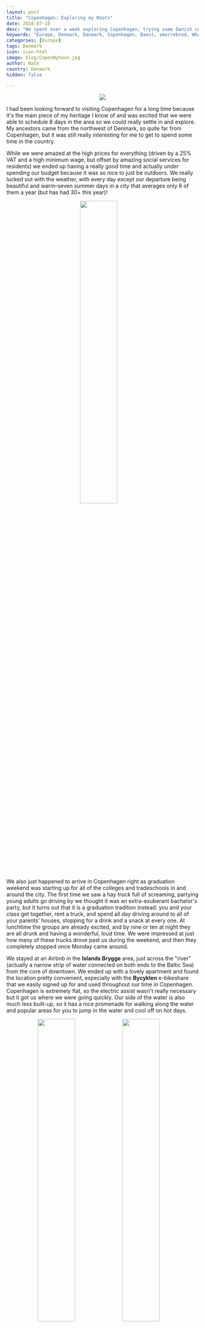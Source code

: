 ```yaml
---
layout: post
title: "Copenhagen: Exploring my Roots"
date: 2018-07-10
desc: "We spent over a week exploring Copenhagen, trying some Danish cuisine, and enjoying the outdoors."
keywords: "Europe, Denmark, Danmark, Copenhagen, Baest, smorrebrod, What to Do, RTW"
categories: [Europe]
tags: Denmark
icon: icon-html
image: blog/CopenNyhavn.jpg
author: Nate
country: Denmark
hidden: false

---
```


<div style="text-align: center;"><a href="/static/assets/img/blog/CopenTowerPANO.jpg" target="_blank"><img src="/static/assets/img/blog/CopenTowerPANO.jpg" style="max-width: calc(95% - 20px);"></a></div><p></p> 

I had been looking forward to visiting Copenhagen for a long time because it's the main piece of my heritage I know of and was excited that we were able to schedule 8 days in the area so we could really settle in and explore. My ancestors came from the northwest of Denmark, so quite far from Copenhagen, but it was still really interesting for me to get to spend some time in the country.

While we were amazed at the high prices for everything (driven by a 25% VAT and a high minimum wage, but offset by amazing social services for residents) we ended up having a really good time and actually _under_ spending our budget because it was so nice to just be outdoors. We really lucked out with the weather, with every day except our departure being beautiful and warm–seven summer days in a city that averages only 6 of them a year (but has had 30+ this year)!

<div style="text-align: center; max-width: calc(100% - 20px);"><a href="/static/assets/img/blog/CopenGradParty.jpg" target="_blank"><img src="/static/assets/img/blog/CopenGradParty.jpg" width="45%"></a></div><p></p>

We also just happened to arrive in Copenhagen right as graduation weekend was starting up for all of the colleges and tradeschools in and around the city. The first time we saw a hay truck full of screaming, partying young adults go driving by we thought it was an extra-exuberant bachelor's party, but it turns out that it is a graduation tradition instead: you and your class get together, rent a truck, and spend all day driving around to all of your parents' houses, stopping for a drink and a snack at every one. At lunchtime the groups are already excited, and by nine or ten at night they are all drunk and having a wonderful, loud time. We were impressed at just how many of these trucks drove past us during the weekend, and then they completely stopped once Monday came around.

We stayed at an Airbnb in the **Islands Brygge** area, just across the "river" (actually a narrow strip of water connected on both ends to the Baltic Sea) from the core of downtown. We ended up with a lovely apartment and found the location pretty convenient, especially with the **Bycyklen** e-bikeshare that we easily signed up for and used throughout our time in Copenhagen. Copenhagen is extremely flat, so the electric assist wasn't really necessary but it got us where we were going quickly. Our side of the water is also much less built-up, so it has a nice promenade for walking along the water and popular areas for you to jump in the water and cool off on hot days.

<div style="text-align: center; max-width: calc(100% - 20px);"><a href="/static/assets/img/blog/CopenBikesAmy.jpg" target="_blank"><img src="/static/assets/img/blog/CopenBikesAmy.jpg" width="45%"></a> <a href="/static/assets/img/blog/CopenHarborBath.jpg" target="_blank"><img src="/static/assets/img/blog/CopenHarborBath.jpg" width="45%"></a><p><i>Left: Bycyklen bikes. Right: Islands Brygge Harbor Bath.</i></p></div><p></p>

## <i class="fa fa-check-square" aria-hidden="true" style="color:#2495C4;"></i> Getting to Copenhagen

Most people arrive to Copenhagen by plane, but since we were already going to be practically in the neighborhood in [Berlin](/blog/2018/06/Berlin/), we thought that sounded lame. Once again [inspired by Seat61](https://www.seat61.com/international-trains/trains-from-Hamburg.htm#Hamburg-Copenhagen), we took a really unique train from Hamburg to Copenhagen that about halfway through the trip boards a ferry to cross the Baltic Sea between Germany and Denmark. Once on the ferry, we got off the train (leaving our bags onboard), spent about 40 minutes on deck enjoying the sunshine and fresh air, and then piled back on the train just before arrival to continue on our way. I was amazed at how well timed the whole thing was, with the ship departing while we were still unloading from the train and then the train pulling off the ship again within a minute of docking. Much more fun than a flight, though the journey did take up about half a day (though getting to/from airports takes up a ton of time too, so definitely worth it!).

<div style="text-align: center; max-width: calc(100% - 20px);"><a href="/static/assets/img/blog/CopenTrainFerry.jpg" target="_blank"><img src="/static/assets/img/blog/CopenTrainFerry.jpg" width="35.5%"></a> <a href="/static/assets/img/blog/CopenTrainInFerry.jpg" target="_blank"><img src="/static/assets/img/blog/CopenTrainInFerry.jpg" width="20%"></a> <a href="/static/assets/img/blog/CopenTrainNateDenmark.jpg" target="_blank"><img src="/static/assets/img/blog/CopenTrainNateDenmark.jpg" width="35.5%"></a><p><i>Left: A duplicate of our boat, heading the other way. Center: Our train secured inside the ferry. Right: Onboard as we crossed into Danish territory.</i></p></div><p></p>

## <i class="fa fa-check-square" aria-hidden="true" style="color:#2495C4;"></i> What We Did in Copenhagen

### Food!

Copenhagen is known for its fancy-dining food, having hosted the best restaurant in the world for years, but we found pretty good options that didn't completely blow our budget:

<div style="text-align: center; max-width: calc(100% - 20px);"><a href="/static/assets/img/blog/CopenBaestNate.jpg" target="_blank"><img src="/static/assets/img/blog/CopenBaestNate.jpg" width="25.4%"></a> <a href="/static/assets/img/blog/CopenBaestOven.jpg" target="_blank"><img src="/static/assets/img/blog/CopenBaestOven.jpg" width="25.4%"></a> <a href="/static/assets/img/blog/CopenBaestAmy.jpg" target="_blank"><img src="/static/assets/img/blog/CopenBaestAmy.jpg" width="25.4%"></a><p><i>Some of our scrumptious dinner at Bæst. Their homemade burrata is on the left, and was our favorite dish.</i></p></div><p></p>

**Bæst** - We had seen Baest on the pizza episode of David Chang's Netflix show Ugly Delicious and I got pretty excited about it after they talked through their homemade sourdough crust and fresh-made-daily local cheese. It's not cheap, but at abou 20 USD a pizza it's actually not _that_ much more expensive than random take-out pizza throughout Copenhagen. We **loved** their fresh burrata, served as a huge blob of flavorful cheese that is impossible to stop eating. We also really liked their garlic bread and lardo appetizer, which was soaked in flavorful oil and also addictive. The pizza was less exciting than expected, to be honest, since their sourdough was nowhere near as sour as I like it. We still enjoyed it, especially their ['Nduja](https://en.wikipedia.org/wiki/%27Nduja) selection. We had trouble getting a reservation for a good time, but it also wasn't full either time we went there, so you may be able to just walk in and be seated.

<div style="text-align: center; max-width: calc(100% - 20px);"><a href="/static/assets/img/blog/CopenHokerNate.jpg" target="_blank"><img src="/static/assets/img/blog/CopenHokerNate.jpg" width="30%"></a> <a href="/static/assets/img/blog/CopenGasolineGrill.jpg" target="_blank"><img src="/static/assets/img/blog/CopenGasolineGrill.jpg" width="30%"></a><p><i>Kødbyens Høker and Gasoline Grill.</i></p></div><p></p>

**Kødbyens Høker** - One of the things we were pleasantly surprised by was how many places there were with groups of stalls selling cheap food with lots of variety. Kødbyens Høker was just outside one of the newest areas, in what feels like a factory alleyway, and has amazing `flæskestegssandwich` (roast pork sandwiches) for less than 10 USD a meal.

**Gasoline Grill** - A small burger shack, we really enjoyed their cheeseburger (me) and veggie burger (Amy), enough that we ended up having a second helping at a different location. The burgers actually really reminded me of In-N-Out in California, but bigger and more filling.

<div style="text-align: center; max-width: calc(100% - 20px);"><a href="/static/assets/img/blog/CopenSnegl.jpg" target="_blank"><img src="/static/assets/img/blog/CopenSnegl.jpg" width="25.4%"></a> <a href="/static/assets/img/blog/CopenSmorrebrod.jpg" target="_blank"><img src="/static/assets/img/blog/CopenSmorrebrod.jpg" width="45%"></a><p><i>Kanelsnelge and Smørrebrød.</i></p></div><p></p>

**Andersen's Bakery** - Right near our apartment, we became easily addicted to their `kanelsnelge` (cinnamon buns). They came highly recommended in a blog post we read and since they were only a couple minutes away we ended up snacking on them more than one afternoon. Our walking tour guide also told us how Denmark had to object in the EU government to prevent them from declaring the amount of cinnamon in each roll as dangerous - yum!!

**Lillian's Smørrebrød** - Smørrebrød, the open-faced sandwiches ubiquitous for Danish lunch, are made with a super-dense rye bread and surprisingly filling. We we went to Lillian's because they're the cheapest spot anywhere convenient, though their smørrebrød are definitely on the lighter side. We paid ~15 USD for five of them and were both pretty well filled up, while at many restaurants a single smørrebrød costs that much!

<div style="text-align: center; max-width: calc(100% - 20px);"><a href="/static/assets/img/blog/CopenKlubbenBefore.jpg" target="_blank"><img src="/static/assets/img/blog/CopenKlubbenBefore.jpg" width="45%"></a> <a href="/static/assets/img/blog/CopenKlubbenAfter.jpg" target="_blank"><img src="/static/assets/img/blog/CopenKlubbenAfter.jpg" width="45%"></a><p><i>Restaurant Klubben's stegt flæsk med persillesovs, before and after.</i></p></div><p></p>

**Restaurant Klubben** - In 2014, Denmark voted on their national dish `Stegt flæsk med persillesovs` (crispy pork with parsley sauce and potatoes) was the clear winner, so we had to try it while we were in Copenhagen. For reasons we never discovered, it is traditionally only served as a lunch special on Mondays, and we decided to go for it at Klubben because some locals recommended their version as particularly good. What we did _not_ understand was just how much food was included in the lunch special. It was delicious, but we could only eat about half of it even when completely stuffing ourselves. The waiter said about a third of people who order it finish the whole thing, which seems _insane_. 

**Torvehallerne Market** - The most popular, and fanciest, of the food stall markets, Torvehallerne is recommended by everything you read about Copenhagen and is a great place to stop. We found the deals weren't quite as good as less popular places, but we did really enjoy a couple of Vietnamese banh mi sandwiches we picked up. 

<div style="text-align: center; max-width: calc(100% - 20px);"><a href="/static/assets/img/blog/CopenBanhMi.jpg" target="_blank"><img src="/static/assets/img/blog/CopenBanhMi.jpg" width="45%"></a></div><p></p>

### Tourist Sites

**Bycyklen** - Copenhagen's bikeshare service, which is made up of all e-bikes and has lots of docking stations around downtown and the surrounding neighborhoods. _Everyone_ bikes in Copenhagen, so it was great to be able to buy a package of minutes and be really mobile the whole time we were there. It was my first time on an e-bike and I was pretty surprised just how much of an assist it gave: we barely had to pedal! It would have been nice to have our own bikes for the full time, since we could have taken them to parks more easily (rather than having to find a docking station) but we saved 100+ USD by just using the bikeshare, so it was definitely worth it.

<div style="text-align: center; max-width: calc(100% - 20px);"><a href="/static/assets/img/blog/CopenQueenYachtHarbor.jpg" target="_blank"><img src="/static/assets/img/blog/CopenQueenYachtHarbor.jpg" width="45%"></a> <a href="/static/assets/img/blog/CopenQueen.jpg" target="_blank"><img src="/static/assets/img/blog/CopenQueen.jpg" width="45%"></a><p><i>The Queen's yacht, and the Queen herself going aboard.</i></p></div><p></p>

**Free Walking Tour Copenhagen** - As we have done in a lot of cities, we kicked off our first full day by joining a free walking tour of central Copenhagen. This was one of the longer ones we've done, and covered a lot of ground, which we appreciated. We also really lucked out, stumbling across **the Queen of Denmark** boarding her yacht as we walked by the harbor! Amazing how little security she had, and apparently the rest of the royal family has even less and is often seen biking around Copenhagen with their small children.

<div style="text-align: center; max-width: calc(100% - 20px);"><a href="/static/assets/img/blog/CopenBakken.jpg" target="_blank"><img src="/static/assets/img/blog/CopenBakken.jpg" width="45%"></a> <a href="/static/assets/img/blog/CopenDyrehavenAmy.jpg" target="_blank"><img src="/static/assets/img/blog/CopenDyrehavenAmy.jpg" width="25.4%"></a><p><i>Left: Bakken's water flume. Right: Heading into the Dyrehaven.</i></p></div><p></p>

**Bakken** - Originally built in 1583, it is the world's oldest amusement park, and sits about 30 minutes outside of Copenhagen by train. We ventured out here for two reasons: first, unlike downtown hotspot Tivoli Gardens, it is free to enter and walk around (the rides and games cost plenty); and second, it is adjacent to a huge park that is popular for picnicking, deer spotting, and generally getting some good outdoor time. We only spent about 20 minutes in Bakken itself, walking around the (pretty-small) rides and carnival games before heading into the woods for a long walk.

<div style="text-align: center; max-width: calc(100% - 20px);"><a href="/static/assets/img/blog/CopenDyrehavenSea.jpg" target="_blank"><img src="/static/assets/img/blog/CopenDyrehavenSea.jpg" width="45%"></a> <a href="/static/assets/img/blog/CopenDyrehavenNate.jpg" target="_blank"><img src="/static/assets/img/blog/CopenDyrehavenNate.jpg" width="45%"></a><p><i>Jægersborg Dyrehaven</i></p></div><p></p>

**Jægersborg Dyrehaven** - The huge area of woods adajacent to Bakken, the `dyrehaven` used to be a royal hunting retreat and hosts 2,000+ deer within its boundaries. It was fun for me to see this Danish word out in the wild, as it is also what my family has always called the kids play pen at the summer Camp we go to–what difference does a few thousand more acres make?! We had a nice time wandering around the endless paths, managing to startle a few deer, and enjoying a nice picnic we had put together at the grocery store back in the city. To really explore it you would need a bike, which we didn't have with us, but walking around was pleasant enough. 

<div style="text-align: center; max-width: calc(100% - 20px);"><a href="/static/assets/img/blog/CopenSondermarken.jpg" target="_blank"><img src="/static/assets/img/blog/CopenSondermarken.jpg" width="32%"></a> <a href="/static/assets/img/blog/CopenBotanical.jpg" target="_blank"><img src="/static/assets/img/blog/CopenBotanical.jpg" width="32%"></a> <a href="/static/assets/img/blog/CopenKingsGarden.jpg" target="_blank"><img src="/static/assets/img/blog/CopenKingsGarden.jpg" width="32%"></a><p><i>Søndermarken, Botanisk Have, and Kongens Have.</i></p></div><p></p>

**Frederiksberg Gardens & Søndermarken** - Two large gardens surrounding the zoo in northwest Copenhagen, we enjoyed spending time in both of them on some of the beautiful afternoons we were in town. From Frederiksberg there is a nice viewing area into the elephant enclosure at the (expensive) zoo, which was fun for a few minutes. At every park we went to, including these two, there were countless Danes taking advantage of the good weather by sunbathing during their lunch or afternoon break. They would cycle up, strip down to a swimsuit, tan for half an hour, get dressed again, and then bike back to their office. Seems like a nice way to prepare for the rest of the day!

**Botanisk Have (Botanical Garden) & Kongens Have (The King's Garden)** - Next to each other in the heart of downtown, these gardens are a lot smaller than the other green spaces we visited in Copenhagen, but were still fun to walk around and full of locals enjoying the good weather. We even caught a glimpse of the daily afternoon puppet show at the King's Garden. It's really more for the 2-5 year old crowd but we stopped for a couple of minutes anyway. 

<div style="text-align: center; max-width: calc(100% - 20px);"><a href="/static/assets/img/blog/CopenFrenchPainters.jpg" target="_blank"><img src="/static/assets/img/blog/CopenFrenchPainters.jpg" width="45%"></a> <a href="/static/assets/img/blog/CopenMummies.jpg" target="_blank"><img src="/static/assets/img/blog/CopenMummies.jpg" width="45%"></a><p><i>Glyptotek Museum: french painting and Eqyptian mummies.</i></p></div><p></p>

**Glyptotek Museum** - We visited on Tuesday, when the museum grants free entry, but didn't end up staying very long. Their Eqypt exhibit, complete with a simulated tomb and a couple of mummies was very unique for the places we've been, but the rest was too similar to all the museums we visited in Italy to warrant much exploration for us. Amy insistent on working our way through their exhibit of French paintings, even though we are heading to Paris soon and will certainly get our (or at least my) fill. 

<div style="text-align: center; max-width: calc(100% - 20px);"><a href="/static/assets/img/blog/CopenChristiansborg.jpg" target="_blank"><img src="/static/assets/img/blog/CopenChristiansborg.jpg" width="45%"></a> <a href="/static/assets/img/blog/CopenTowerView.jpg" target="_blank"><img src="/static/assets/img/blog/CopenTowerView.jpg" width="45%"></a><p><i>Christiansborg Palace, and the view from its tower.</i></p></div><p></p>

**Tårnet (Tower)** - While we have a strict policy of not paying money to see a view from up here, the tower at Christiansborg Palace is free for the public and only required we wait about 10 minutes in line before taking the elevator up. The view was definitely nice, and much better than anywhere else in Copenhagen, but probably still not worth it if the line is any longer than that. You can see the bridge that turns into a tunnel and connects Denmark and Sweden on a clear day, as well. 

**The Little Mermaid & Kastellet** - At the northern tip of Copenhagen's waterfront is the famous sculpture of The Little Mermaid sitting atop a rock in the water a few feet offshore. We biked there and knew we were getting close when we saw the long line of tourbuses pulled to the side of the road. The sculpture is really just that, and not worth a trip. Our walking tour guide did warn us that it was voted the second most disappointing monument in Europe (sorry Manneken Pis, someone had to be the most disappointing). We did, however, enjoy walking around Kastellet, the old fort adjacent to the area that has been converted into a mostly-public area with walking and running trails. We strolled atop the ramparts looking out over the harbor before heading back downtown.

<div style="text-align: center; max-width: calc(100% - 20px);"><a href="/static/assets/img/blog/CopenLittleMermaid.jpg" target="_blank"><img src="/static/assets/img/blog/CopenLittleMermaid.jpg" width="25.4%"></a> <a href="/static/assets/img/blog/CopenSunsetCanal.jpg" target="_blank"><img src="/static/assets/img/blog/CopenSunsetCanal.jpg" width="45%"></a><p><i>The Little Mermaid, and (10:00pm) sunset near Bæst.</i></p></div><p></p>

**Christiania** - On Christianshavn, the northeast island just across the narrow "river" from downtown Copenhagen sits Christiania, a commune that took over abandoned military land decades ago and occupies it to this day. It has become a popular tourist attraction, supposedly because of their free-living lifestyle you can learn about, but it seems like most tourists were going there to buy some marijauna. We took a quick walk through the area, weren't excited about staying any longer, and continued on our way.

## <i class="fa fa-check-square" aria-hidden="true" style="color:#2495C4;"></i> How We Did with Our Budget in Copenhagen

For our time in Copenhagen, the most expensive city we're paying a visit to in Europe (Basel, Switzerland is comparable, but luckily we got to stay with Amy's parents!), we had budgeted 85 USD a night for accommodations. We ended up spending 94 USD per night for our Airbnb in Islands Brygge, and feel we got really lucky getting such a good deal compared to the other available options. 

We had also budgeted 15 USD per day per person for food and 20 USD per day per person for entertainment. Out of that planned 70 USD total, we ended up spending only 63 USD per day on average since stuck almost entirely to free sightseeing activities (47 USD on Bycycklen bikeshare, 16 USD on the walking tour, and 31 USD to get to/from Bakken were all we spent on entertainment) and didn't have many restaurant meals (though we did average 75 USD on two trips to Baest, which we don't regret!). Overall we ended up just barely underspending our total Copenhagen budget, which we were surprised at being able to accomplish.

<div style="text-align: center; max-width: calc(100% - 20px);"><a href="/static/assets/img/blog/CopenRoyalGuard.jpg" target="_blank"><img src="/static/assets/img/blog/CopenRoyalGuard.jpg" width="45%"></a><p><i>The Royal Guard, marching from Palace to barracks. Just like everything else in Copenhagen, they stopped properly for all red lights while marching down the traffic lane.</i></p></div><p></p>
